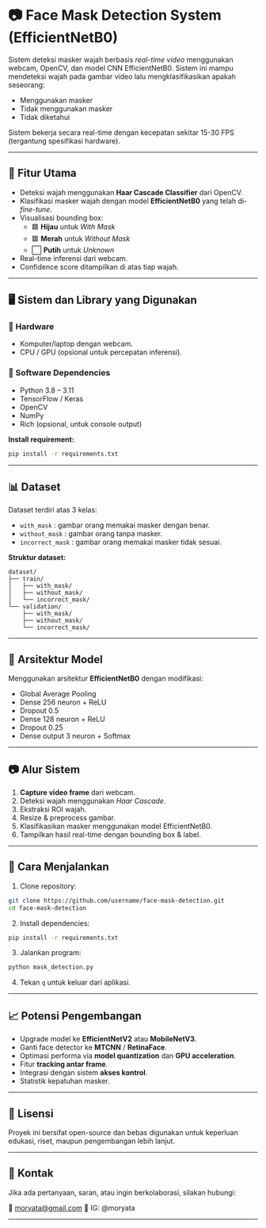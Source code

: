 # 📷 Face Mask Detection System (EfficientNetB0)

Sistem deteksi masker wajah berbasis *real-time video* menggunakan webcam, OpenCV, dan model CNN EfficientNetB0. Sistem ini mampu mendeteksi wajah pada gambar video lalu mengklasifikasikan apakah seseorang:
- Menggunakan masker
- Tidak menggunakan masker
- Tidak diketahui

Sistem bekerja secara real-time dengan kecepatan sekitar 15-30 FPS (tergantung spesifikasi hardware).

---

## 📖 Fitur Utama
- Deteksi wajah menggunakan **Haar Cascade Classifier** dari OpenCV.
- Klasifikasi masker wajah dengan model **EfficientNetB0** yang telah di-*fine-tune*.
- Visualisasi bounding box:
  - 🟩 **Hijau** untuk *With Mask*
  - 🟥 **Merah** untuk *Without Mask*
  - ⬜ **Putih** untuk *Unknown*
- Real-time inferensi dari webcam.
- Confidence score ditampilkan di atas tiap wajah.

---

## 🖥️ Sistem dan Library yang Digunakan
### 📌 Hardware
- Komputer/laptop dengan webcam.
- CPU / GPU (opsional untuk percepatan inferensi).

### 📌 Software Dependencies
- Python 3.8 – 3.11
- TensorFlow / Keras
- OpenCV
- NumPy
- Rich (opsional, untuk console output)

**Install requirement:**
```bash
pip install -r requirements.txt
````

---

## 📊 Dataset

Dataset terdiri atas 3 kelas:

* `with_mask` : gambar orang memakai masker dengan benar.
* `without_mask` : gambar orang tanpa masker.
* `incorrect_mask` : gambar orang memakai masker tidak sesuai.

**Struktur dataset:**

```
dataset/
├── train/
│   ├── with_mask/
│   ├── without_mask/
│   └── incorrect_mask/
└── validation/
    ├── with_mask/
    ├── without_mask/
    └── incorrect_mask/
```

---

## 🧠 Arsitektur Model

Menggunakan arsitektur **EfficientNetB0** dengan modifikasi:

* Global Average Pooling
* Dense 256 neuron + ReLU
* Dropout 0.5
* Dense 128 neuron + ReLU
* Dropout 0.25
* Dense output 3 neuron + Softmax

---

## 📷 Alur Sistem

1. **Capture video frame** dari webcam.
2. Deteksi wajah menggunakan *Haar Cascade*.
3. Ekstraksi ROI wajah.
4. Resize & preprocess gambar.
5. Klasifikasikan masker menggunakan model EfficientNetB0.
6. Tampilkan hasil real-time dengan bounding box & label.

---

## 🚀 Cara Menjalankan

1. Clone repository:

```bash
git clone https://github.com/username/face-mask-detection.git
cd face-mask-detection
```

2. Install dependencies:

```bash
pip install -r requirements.txt
```

3. Jalankan program:

```bash
python mask_detection.py
```

4. Tekan `q` untuk keluar dari aplikasi.

---

## 📈 Potensi Pengembangan

* Upgrade model ke **EfficientNetV2** atau **MobileNetV3**.
* Ganti face detector ke **MTCNN** / **RetinaFace**.
* Optimasi performa via **model quantization** dan **GPU acceleration**.
* Fitur **tracking antar frame**.
* Integrasi dengan sistem **akses kontrol**.
* Statistik kepatuhan masker.

---

## 📑 Lisensi

Proyek ini bersifat open-source dan bebas digunakan untuk keperluan edukasi, riset, maupun pengembangan lebih lanjut.

---

## 📩 Kontak

Jika ada pertanyaan, saran, atau ingin berkolaborasi, silakan hubungi:

📧 [moryata@gmail.com](mailto:moryata@gmail.com)
📱 IG: @moryata

---

